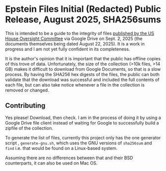 # Epstein Files Initial (Redacted) Public Release, August 2025, SHA256sums

This is intended to be a guide to the integrity of files [published by the US House Oversight Committee](https://oversight.house.gov/release/oversight-committee-releases-epstein-records-provided-by-the-department-of-justice/) via Google Drive on Sept. 2, 2025 (the documents themselves being dated August 22, 2025). It is a work in progress and I am not yet fully confident in its completeness.

It is the author's opinion that it is important that the public has offline copies of this trove of data. Unfortunately, the size of the collection (>10k files, >14 GB) makes it difficult to download from Google Documents, so that is a slow process. By having the SHA256 hex digests of the files, the public can both validate that the download was successful and included the full contents of each file, but can also take notice whenever a file in the collection is removed or changed.

## Contributing

Yes please! Download, then check. I am in the process of doing it by using a Google Drive file client instead of waiting for Google to successfully build a zipfile of the collection. 

To generate the list of files, currently this project only has the one generator script , `generate-gnu.sh`, which uses the GNU versions of `sha256sum` and `find` i.e. that would be found on a Linux-based system.

Assuming there are no differences between that and their BSD counterparts, it can also be used on Mac OS.
